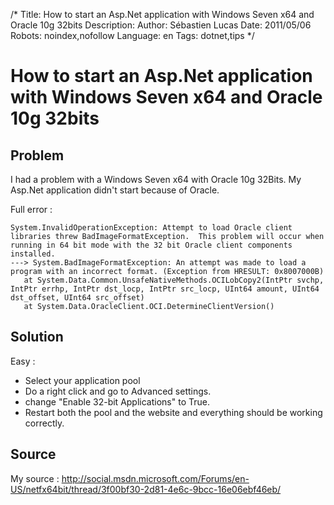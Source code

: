 /*
Title: How to start an Asp.Net application with Windows Seven x64 and Oracle 10g 32bits
Description: 
Author: Sébastien Lucas
Date: 2011/05/06
Robots: noindex,nofollow
Language: en
Tags: dotnet,tips
*/
# How to start an Asp.Net application with Windows Seven x64 and Oracle 10g 32bits

## Problem
I had a problem with a Windows Seven x64 with Oracle 10g 32Bits. My Asp.Net application didn't start because of Oracle.

Full error :
```
System.InvalidOperationException: Attempt to load Oracle client libraries threw BadImageFormatException.  This problem will occur when running in 64 bit mode with the 32 bit Oracle client components installed. 
---> System.BadImageFormatException: An attempt was made to load a program with an incorrect format. (Exception from HRESULT: 0x8007000B)
   at System.Data.Common.UnsafeNativeMethods.OCILobCopy2(IntPtr svchp, IntPtr errhp, IntPtr dst_locp, IntPtr src_locp, UInt64 amount, UInt64 dst_offset, UInt64 src_offset)
   at System.Data.OracleClient.OCI.DetermineClientVersion()
```
## Solution

Easy :
*	Select your application pool
*	Do a right click and go to Advanced settings.
*	change "Enable 32-bit Applications" to True.
*	Restart both the pool and the website and everything should be working correctly.
## Source

My source : http://social.msdn.microsoft.com/Forums/en-US/netfx64bit/thread/3f00bf30-2d81-4e6c-9bcc-16e06ebf46eb/





